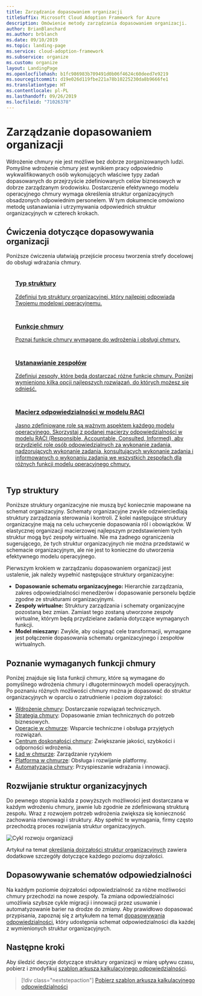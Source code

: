 ```yaml
---
title: Zarządzanie dopasowaniem organizacji
titleSuffix: Microsoft Cloud Adoption Framework for Azure
description: Omówienie metody zarządzania dopasowaniem organizacji.
author: BrianBlanchard
ms.author: brblanch
ms.date: 09/10/2019
ms.topic: landing-page
ms.service: cloud-adoption-framework
ms.subservice: organize
ms.custom: organize
layout: LandingPage
ms.openlocfilehash: b1fc986983b709491d0b06f4624c60deed7e9219
ms.sourcegitcommit: d19e026d119fbe221a78b10225230da8b9666fe1
ms.translationtype: HT
ms.contentlocale: pl-PL
ms.lasthandoff: 09/26/2019
ms.locfileid: "71026378"
---
```

# <a name="managing-organizational-alignment"></a>Zarządzanie dopasowaniem organizacji

Wdrożenie chmury nie jest możliwe bez dobrze zorganizowanych ludzi. Pomyślne wdrożenie chmury jest wynikiem pracy odpowiednio wykwalifikowanych osób wykonujących właściwe typy zadań dopasowanych do przejrzyście zdefiniowanych celów biznesowych w dobrze zarządzanym środowisku. Dostarczenie efektywnego modelu operacyjnego chmury wymaga określenia struktur organizacyjnych obsadzonych odpowiednim personelem. W tym dokumencie omówiono metodę ustanawiania i utrzymywania odpowiednich struktur organizacyjnych w czterech krokach.

## <a name="organization-alignment-exercises"></a>Ćwiczenia dotyczące dopasowywania organizacji

Poniższe ćwiczenia ułatwiają przejście procesu tworzenia strefy docelowej do obsługi wdrażania chmury.

<!-- markdownlint-disable MD033 -->

<ul class="panelContent cardsF">
    <li style="display: flex; flex-direction: column;">
        <a href="#structure-type">
            <div class="cardSize">
                <div class="cardPadding" style="padding-bottom:10px;">
                    <div class="card" style="padding-bottom:10px;">
                        <div class="cardImageOuter">
                            <div class="cardImage">
                                <img alt="" src="../_images/icons/1.png" data-linktype="external">
                            </div>
                        </div>
                        <div class="cardText" style="padding-left:0px;">
                            <h3>Typ struktury</h3>
Zdefiniuj typ struktury organizacyjnej, który najlepiej odpowiada Twojemu modelowi operacyjnemu.
                        </div>
                    </div>
                </div>
            </div>
        </a>
    </li>
    <li style="display: flex; flex-direction: column;">
        <a href="#understand-required-cloud-capabilities">
            <div class="cardSize">
                <div class="cardPadding" style="padding-bottom:10px;">
                    <div class="card" style="padding-bottom:10px;">
                        <div class="cardImageOuter">
                            <div class="cardImage">
                                <img alt="" src="../_images/icons/2.png" data-linktype="external">
                            </div>
                        </div>
                        <div class="cardText" style="padding-left:0px;">
                            <h3>Funkcje chmury</h3>
Poznaj funkcje chmury wymagane do wdrożenia i obsługi chmury.
                        </div>
                    </div>
                </div>
            </div>
        </a>
    </li>
    <li style="display: flex; flex-direction: column;">
        <a href="./organization-structures.md">
            <div class="cardSize">
                <div class="cardPadding" style="padding-bottom:10px;">
                    <div class="card" style="padding-bottom:10px;">
                        <div class="cardImageOuter">
                            <div class="cardImage">
                                <img alt="" src="../_images/icons/3.png" data-linktype="external">
                            </div>
                        </div>
                        <div class="cardText" style="padding-left:0px;">
                            <h3>Ustanawianie zespołów</h3>
Zdefiniuj zespoły, które będą dostarczać różne funkcje chmury. Poniżej wymieniono kilka opcji najlepszych rozwiązań, do których możesz się odnieść.
                        </div>
                    </div>
                </div>
            </div>
        </a>
    </li>
    <li style="display: flex; flex-direction: column;">
        <a href="./raci-alignment.md">
            <div class="cardSize">
                <div class="cardPadding" style="padding-bottom:10px;">
                    <div class="card" style="padding-bottom:10px;">
                        <div class="cardImageOuter">
                            <div class="cardImage">
                                <img alt="" src="../_images/icons/4.png" data-linktype="external">
                            </div>
                        </div>
                        <div class="cardText" style="padding-left:0px;">
                            <h3>Macierz odpowiedzialności w modelu RACI</h3>
Jasno zdefiniowane role są ważnym aspektem każdego modelu operacyjnego. Skorzystaj z podanej macierzy odpowiedzialności w modelu RACI (Responsible, Accountable, Consulted, Informed), aby przydzielić role osób odpowiedzialnych za wykonanie zadania, nadzorujących wykonanie zadania, konsultujących wykonanie zadania i informowanych o wykonaniu zadania we wszystkich zespołach dla różnych funkcji modelu operacyjnego chmury.
                        </div>
                    </div>
                </div>
            </div>
        </a>
    </li>
</ul>

<!-- markdownlint-enable MD033 -->

## <a name="structure-type"></a>Typ struktury

Poniższe struktury organizacyjne nie muszą być koniecznie mapowane na schemat organizacyjny. Schematy organizacyjne zwykle odzwierciedlają struktury zarządzania sterowania i kontroli. Z kolei następujące struktury organizacyjne mają na celu uchwycenie dopasowania ról i obowiązków. W elastycznej organizacji macierzowej najlepszym przedstawieniem tych struktur mogą być zespoły wirtualne. Nie ma żadnego ograniczenia sugerującego, że tych struktur organizacyjnych nie można przedstawić w schemacie organizacyjnym, ale nie jest to konieczne do utworzenia efektywnego modelu operacyjnego.

Pierwszym krokiem w zarządzaniu dopasowaniem organizacji jest ustalenie, jak należy wypełnić następujące struktury organizacyjne:

- **Dopasowanie schematu organizacyjnego:** Hierarchie zarządzania, zakres odpowiedzialności menedżerów i dopasowanie personelu będzie zgodne ze strukturami organizacyjnymi.
- **Zespoły wirtualne:** Struktury zarządzania i schematy organizacyjne pozostaną bez zmian. Zamiast tego zostaną utworzone zespoły wirtualne, którym będą przydzielane zadania dotyczące wymaganych funkcji.
- **Model mieszany:** Zwykle, aby osiągnąć cele transformacji, wymagane jest połączenie dopasowania schematu organizacyjnego i zespołów wirtualnych.

## <a name="understand-required-cloud-capabilities"></a>Poznanie wymaganych funkcji chmury

Poniżej znajduje się lista funkcji chmury, które są wymagane do pomyślnego wdrożenia chmury i długoterminowych modeli operacyjnych. Po poznaniu różnych możliwości chmury można je dopasować do struktur organizacyjnych w oparciu o zatrudnienie i poziom dojrzałości:

- [Wdrożenie chmury](./cloud-adoption.md): Dostarczanie rozwiązań technicznych.
- [Strategia chmury](./cloud-strategy.md): Dopasowanie zmian technicznych do potrzeb biznesowych.
- [Operacje w chmurze](./cloud-operations.md): Wsparcie techniczne i obsługa przyjętych rozwiązań.
- [Centrum doskonałości chmury](./cloud-center-of-excellence.md): Zwiększanie jakości, szybkości i odporności wdrożenia.
- [Ład w chmurze](./cloud-governance.md): Zarządzanie ryzykiem
- [Platforma w chmurze](./cloud-platform.md): Obsługa i rozwijanie platformy.
- [Automatyzacja chmury](./cloud-automation.md): Przyspieszanie wdrażania i innowacji.

## <a name="maturing-organizational-structures"></a>Rozwijanie struktur organizacyjnych

Do pewnego stopnia każda z powyższych możliwości jest dostarczana w każdym wdrożeniu chmury, jawnie lub zgodnie ze zdefiniowaną strukturą zespołu.
Wraz z rozwojem potrzeb wdrożenia zwiększa się konieczność zachowania równowagi i struktury. Aby spełnić te wymagania, firmy często przechodzą proces rozwijania struktur organizacyjnych.

![Cykl rozwoju organizacji](../_images/ready/org-ready-maturity.png)

Artykuł na temat [określania dojrzałości struktur organizacyjnych](./organization-structures.md) zawiera dodatkowe szczegóły dotyczące każdego poziomu dojrzałości.

## <a name="aligning-raci-charts"></a>Dopasowywanie schematów odpowiedzialności

Na każdym poziomie dojrzałości odpowiedzialność za różne możliwości chmury przechodzi na nowe zespoły. Ta zmiana odpowiedzialności umożliwia szybsze cykle migracji i innowacji przez usuwanie i automatyzowanie barier na drodze do zmiany. Aby prawidłowo dopasować przypisania, zapoznaj się z artykułem na temat [dopasowywania odpowiedzialności](./raci-alignment.md), który udostępnia schemat odpowiedzialności dla każdej z wymienionych struktur organizacyjnych.

## <a name="next-steps"></a>Następne kroki

Aby śledzić decyzje dotyczące struktury organizacji w miarę upływu czasu, pobierz i zmodyfikuj [szablon arkusza kalkulacyjnego odpowiedzialności](https://archcenter.blob.core.windows.net/cdn/fusion/management/raci-template.xlsx).

> [!div class="nextstepaction"]
> [Pobierz szablon arkusza kalkulacyjnego odpowiedzialności](https://archcenter.blob.core.windows.net/cdn/fusion/management/raci-template.xlsx)
